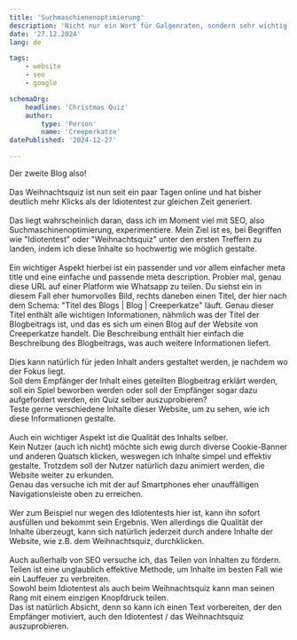```yaml
---
title: 'Suchmaschienenoptimierung'
description: 'Nicht nur ein Wort für Galgenraten, sondern sehr wichtig!'
date: '27.12.2024'
lang: de

tags:
    - website
    - seo
    - google

schemaOrg:
    headline: 'Christmas Quiz'
    author:
        type: 'Person'
        name: 'Creeperkatze'
datePublished: '2024-12-27'

---
```


Der zweite Blog also!\
\
Das Weihnachtsquiz ist nun seit ein paar Tagen online und hat bisher deutlich mehr Klicks als der Idiotentest zur gleichen Zeit generiert.\
\
Das liegt wahrscheinlich daran, dass ich im Moment viel mit SEO, also Suchmaschinenoptimierung, experimentiere. Mein Ziel ist es, bei Begriffen wie "Idiotentest" oder "Weihnachtsquiz"
unter den ersten Treffern zu landen, indem ich diese Inhalte so hochwertig wie möglich gestalte.\
\
Ein wichtiger Aspekt hierbei ist ein passender und vor allem einfacher meta title und eine einfache und passende meta description. Probier mal, genau diese URL auf einer Platform wie Whatsapp zu teilen. Du siehst ein in diesem Fall eher humorvolles Bild, rechts daneben einen Titel, der hier nach dem Schema: "Titel des Blogs | Blog | Creeperkatze" läuft. Genau dieser Titel enthält alle wichtigen Informationen, nähmlich was der Titel der Blogbeitrags ist, und das es sich um einen Blog auf der Website von Creeperkatze handelt. Die Beschreibung enthält hier einfach die Beschreibung des Blogbeitrags, was auch weitere Informationen liefert.\
\
Dies kann natürlich für jeden Inhalt anders gestaltet werden, je nachdem wo der Fokus liegt.\
Soll dem Empfänger der Inhalt eines geteilten Blogbeitrag erklärt werden, soll ein Spiel beworben werden oder soll der Empfänger sogar dazu aufgefordert werden, ein Quiz
selber auszuprobieren?\
Teste gerne verschiedene Inhalte dieser Website, um zu sehen, wie ich diese Informationen gestalte.\
\
Auch ein wichtiger Aspekt ist die Qualität des Inhalts selber.\
Kein Nutzer (auch ich nicht) möchte sich ewig durch diverse Cookie-Banner und anderen Quatsch klicken, weswegen ich Inhalte simpel und effektiv gestalte.
Trotzdem soll der Nutzer natürlich dazu animiert werden, die Website weiter zu erkunden.\
Genau das versuche ich mit der auf Smartphones eher unauffälligen Navigationsleiste oben zu erreichen.\
\
Wer zum Beispiel nur wegen des Idiotentests hier ist, kann ihn sofort ausfüllen und bekommt sein Ergebnis. Wen allerdings die Qualität der Inhalte überzeugt,
kann sich natürlich jederzeit durch andere Inhalte der Website, wie z.B. dem Weihnachtsquiz, durchklicken.\
\
Auch außerhalb von SEO versuche ich, das Teilen von Inhalten zu fördern.\
Teilen ist eine unglaublich effektive Methode, um Inhalte im besten Fall wie ein Lauffeuer zu verbreiten.\
Sowohl beim Idiotentest als auch beim Weihnachtsquiz kann man seinen Rang mit einem einzigen Knopfdruck teilen.\
Das ist natürlich Absicht, denn so kann ich einen Text vorbereiten, der den Empfänger motiviert, auch den Idiotentest / das Weihnachtsquiz auszuprobieren.